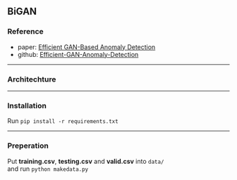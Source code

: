 ## BiGAN

### Reference
* paper: [Efficient GAN-Based Anomaly Detection](https://arxiv.org/abs/1802.06222 "游標顯示")
* github: [Efficient-GAN-Anomaly-Detection](https://github.com/houssamzenati/Efficient-GAN-Anomaly-Detection/tree/master "游標顯示")
***

### Architechture
***

### Installation
Run `pip install -r requirements.txt`
***

### Preperation
Put **training.csv**, **testing.csv** and **valid.csv** into `data/`  
and run `python makedata.py`
